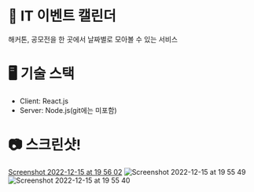 # 📅 IT 이벤트 캘린더  
해커톤, 공모전을 한 곳에서 날짜별로 모아볼 수 있는 서비스

# 🖥️ 기술 스택
- Client: React.js
- Server: Node.js(git에는 미포함)  

# :camera: 스크린샷!
[Screenshot 2022-12-15 at 19 56 02](https://user-images.githubusercontent.com/46309433/208308515-2e4a114b-20fe-47cc-b336-7095ab96e7ca.png)
![Screenshot 2022-12-15 at 19 55 49](https://user-images.githubusercontent.com/46309433/208308523-5ec92e8a-4f93-46c1-a3a7-957547ba276f.png)
![Screenshot 2022-12-15 at 19 55 40](https://user-images.githubusercontent.com/46309433/208308527-7774adfb-d6bd-4514-a8ad-e6e08029a29d.png)
